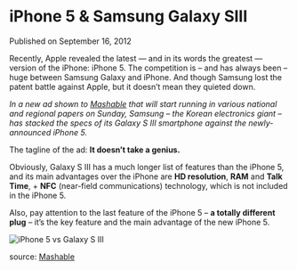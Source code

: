 # iPhone 5 &amp; Samsung Galaxy SIII

Published on September 16, 2012

Recently, Apple revealed the latest — and in its words the greatest — version of the iPhone: iPhone 5. The competition is – and has always been – huge between Samsung Galaxy and iPhone. And though Samsung lost the patent battle against Apple, but it doesn’t mean they quieted down.

*In a new ad shown to [Mashable](https://mashable.com/2012/09/15/samsung-ad-iphone-5/ "Mashable") that will start running in various national and regional papers on Sunday, Samsung – the Korean electronics giant – has stacked the specs of its Galaxy S III smartphone against the newly-announced iPhone 5.*

The tagline of the ad: **It doesn’t take a genius.**

Obviously, Galaxy S III has a much longer list of features than the iPhone 5, and its main advantages over the iPhone are **HD resolution**, **RAM** and **Talk Time**, + **NFC** (near-field communications) technology, which is not included in the iPhone 5.

Also, pay attention to the last feature of the iPhone 5 – **a totally different plug** – it’s the key feature and the main advantage of the new iPhone 5.

![iPhone 5 vs Galaxy S III](https://8.mshcdn.com/wp-content/uploads/2012/09/samsung-v-iphone-640.jpg)

source: [Mashable](https://mashable.com/2012/09/15/samsung-ad-iphone-5/ "Mashable")
